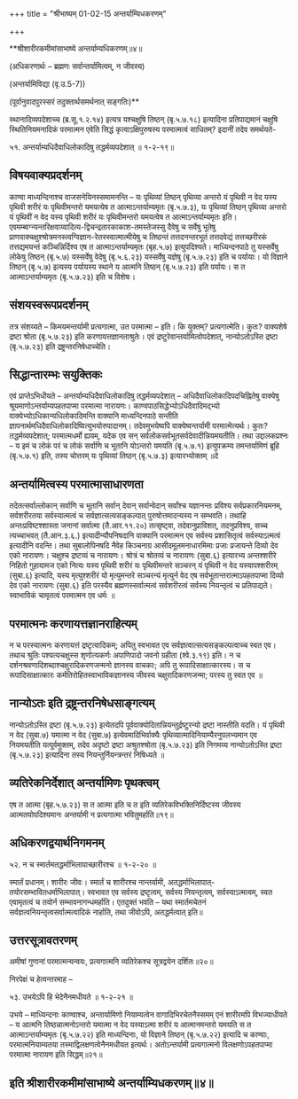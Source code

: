 +++
title = "श्रीभाष्यम् 01-02-15 अन्तर्याम्यिधकरणम्"

+++


**श्रीशारीरकमीमांसाभाष्ये अन्तर्याम्यधिकरणम्॥४॥

(अधिकरणार्थः – ब्रह्मणः सर्वान्तर्यामित्वम्, न जीवस्य)

(अन्तर्यामिविद्या (वृ.उ.5-7))

(पूर्वानुवादपुरस्सरं तदुक्तार्थसमर्थनात् सङ्गतिः)**

स्थानादिव्यपदेशाच्च (ब्र.सू.१.२.१४) इत्यत्र यश्चक्षुषि तिष्ठन् (बृ.५.७.१८) इत्यादिना प्रतिपाद्यमानं चक्षुषि स्थितिनियमनादिकं परमात्मन एवेति सिद्धं कृत्वाऽक्षिपुरुषस्य परमात्मत्वं साधितम्? इदानीं तदेव समर्थयते-

५१. अन्तर्याम्यधिदैवाधिलोकादिषु तद्धर्मव्यपदेशात् ॥ १-२-१९॥

## विषयवाक्यप्रदर्शनम्

काण्वा माध्यन्दिनाश्च वाजसनेयिनस्समामनन्ति – यः पृथिव्यां तिष्ठन् पृथिव्या अन्तरो यं पृथिवी न वेद यस्य पृथिवी शरीरं यः पृथिवीमन्तरो यमयत्येष त आत्माऽन्तर्याम्यमृतः (बृ.५.७.३), यः पृथिव्यां तिष्ठन् पृथिव्या अन्तरो यं पृथिवीं न वेद यस्य पृथिवी शरीरं यः पृथिवीमन्तरो यमयत्वेष त आत्माऽन्तर्याम्यमृतः इति। एवमम्ब्वग्न्यन्तरिक्षवाय्वादित्य-द्विचन्द्रतारकाकाश-तमस्तेजस्सु दैवेषु च सर्वेषु भूतेषु प्राणवाक्चक्षुश्श्रोत्रमनस्त्वग्विज्ञान-रेतस्स्वात्मात्मीयेषु च तिष्ठन्तं तत्तदनन्तरभूतं तत्तदवेद्यं तत्तच्छरीरकं तत्तद्यमयन्तं कञ्चिन्निर्दिश्य एष त आत्माऽन्तर्याम्यमृतः (बृह.५.७) इत्युपदिश्यते। माध्यिन्दनपाठे तु यस्सर्वेषु लोकेषु तिष्ठन् (बृ.५.७) यस्सर्वेषु वेदेषु (बृ.५.६.२३) यस्सर्वेषु यज्ञेषु (बृ.५.७.२३) इति च पर्यायाः। यो विज्ञाने तिष्ठन् (बृ.५.७) इत्यस्य पर्यायस्य स्थाने य आत्मनि तिष्ठन् (बृ.५.७.२३) इति पर्यायः। स त आत्माऽन्तर्याम्यमृतः (बृ.५.७.२३) इति च विशेषः।

## संशयस्वरूपप्रदर्शनम्

तत्र संशय्यते – किमयमन्तर्यामी प्रत्यगात्मा, उत परमात्मा – इति। कि युक्तम्? प्रत्यगात्मेति। कुतः? वाक्यशेषे द्रष्टा श्रोता (बृ.५.७.२३) इति करणायत्तज्ञानताश्रुतेः। एवं द्रष्टुरेवान्तर्यामित्वोपदेशात्, नान्योऽतोऽस्ति द्रष्टा (बृ.५.७.२३) इति द्रष्ट्रन्तरनिषेधाच्चेति।

## सिद्धान्तारम्भः सयुक्तिकः

एवं प्राप्तेऽभिधीयते – अन्तर्याम्यधिदैवाधिलोकादिषु तद्धर्मव्यपदेशात् –
अधिदैवाधिलोकादिपदचिह्नितेषु वाक्येषु श्रूयमाणोऽन्तर्याम्यपहतपाप्मा परमात्मा नारायणः। काण्वपाठसिद्धेभ्योऽधिदैवादिमद्भ्यो वाक्येभ्योऽधिकान्यधिलोकादिमन्ति वाक्यानि माध्यन्दिनपाठे सन्तीति ज्ञापनार्थमधिदैवाधिलोकादिष्वित्युभयोरुपादानम्। तदेवमुभयेष्वपि वाक्येष्वन्तर्यामी परमात्मेत्यर्थः। कुतः? तद्धर्मव्यपदेशात्; परमात्मधर्मो ह्ययम्, यदेक एव सन् सर्वलोकसर्वभूतसर्वदेवादीन्नियमयतीति। तथा उद्दालकप्रश्नः – य इमं च लोकं परं च लोकं सर्वाणि च भूतानि योऽन्तरो यमयति (बृ.५.७.१) इत्युपक्रम्य तमन्तर्यामिणं ब्रूहि (बृ.५.७.१) इति, तस्य चोत्तरम् यः पृथिव्यां तिष्ठन् (बृ.५.७.३) इत्यारभ्योक्तम् ॥दे

## अन्तर्यामित्वस्य परमात्मासाधारणता

तदेतत्सर्वाल्लोकान् सर्वाणि च भूतानि सर्वान् देवान् सर्वान्वेदान् सर्वांश्च यज्ञानन्तः प्रविश्य सर्वप्रकारनियमनम्, सर्वशरीरतया सर्वस्यात्मत्वं च सर्वज्ञात्सत्यसङ्कल्पात् पुरुषोत्तमादन्यस्य न सम्भवति। तथाहि अन्तःप्रविष्टश्शास्ता जनानां सर्वात्मा (तै.आर.११.२०) तत्सृष्ट्वा, तदेवानुप्राविशत्, तदनुप्रविश्य, सच्च त्यच्चाभवत् (तै.आन.३.६.) इत्यादीन्यौपनिषदानि वाक्यानि परमात्मन एव सर्वस्य प्रशासितृत्वं सर्वस्याऽत्मत्वं इत्यादीनि वदन्ति। तथा सुबालोपिनषदि नैवेह किञ्चनाग्र आसीदमूलमनाधारमिमाः प्रजाः प्रजायन्ते दिव्यो देव एको नारायणः। चक्षुश्च द्रष्टव्यं च नारायणः। श्रोत्रं च श्रोतव्यं च नारायणः (सुबा.६) इत्यारभ्य अन्तश्शरीरे निहितो गुहायामज एको नित्यः यस्य पृथिवी शरीरं यः पृथिवीमन्तरे सञ्चरन् यं पृथिवी न वेद यस्यापश्शरीरम् (सुबा.६) इत्यादि, यस्य मृत्युश्शरीरं यो मृत्युमन्तरे सञ्चरन्यं मृत्युर्न वेद एष सर्वभूतान्तरात्माऽपहतपाप्मा दिव्यो देव एको नारायणः (सुबा.६) इति परस्यैव ब्रह्मणस्सर्वात्मत्वं सर्वशरीरत्वं सर्वस्य नियन्तृत्वं च प्रतिपाद्यते। स्वाभाविकं चामृतत्वं परमात्मन एव धर्मः ॥

## परमात्मनः करणायत्तज्ञानराहित्यम्

न च परस्यात्मनः करणायत्तं द्रष्टृत्वादिकम्; अपितु स्वभावत एव सर्वज्ञत्वात्सत्यसङ्कल्पत्वाच्च स्वत एव। तथाच श्रुतिः पश्यत्यचक्षुस्स शृणोत्यकर्णः अपाणिपादो जवनो ग्रहीता (श्वे.३.१९) इति। न च दर्शनश्रवणादिशब्दाश्चक्षुरादिकरणजन्मनो ज्ञानस्य वाचकाः; अपि तु रूपादिसाक्षात्कारस्य। स च रूपादिसाक्षात्कारः कर्मतिरोहितस्वाभाविकज्ञानस्य जीवस्य चक्षुरादिकरणजन्मा; परस्य तु स्वत एव
॥

## नान्योऽतः इति द्रष्ट्रन्तरनिषेधसाङ्गत्यम्

नान्योऽतोऽस्ति द्रष्टा (बृ.५.७.२३) इत्येतदपि पूर्ववाक्योदितान्नियन्तुर्द्रष्टुरन्यो द्रष्टा नास्तीति वदति। यं पृथिवी न वेद (सुबा.७) यमात्मा न वेद (सुबा.७) इत्येवमादिभिर्वाक्यैः पृथिव्यात्मादिनियाम्यैरनुपलभ्यमान एव नियमयतीति यत्पूर्वमुक्तम्, तदेव अदृष्टो द्रष्टा अश्रुतश्श्रोता (बृ.५.७.२३) इति निगमय्य नान्योऽतोऽस्ति द्रष्टा (बृ.५.७.२३) इत्यादिना तस्य नियन्तुर्नियन्त्रन्तरं निषिध्यते ॥

## व्यतिरेकनिर्देशात् अन्तर्यामिणः पृथक्त्वम्

एष त आत्मा (बृह.५.७.२३) स त आत्मा इति च त इति व्यतिरेकविभक्तिनिर्दिष्टस्य जीवस्य आत्मतयोपदिश्यमानः अन्तर्यामी न प्रत्यगात्मा भवितुमर्हाति॥१९॥

## अधिकरणद्वयार्थनिगमनम्

५२. न च स्मार्तमतद्धर्माभिलापाच्छारीरश्च ॥ १-२-२० ॥

स्मार्तं प्रधानम्। शारीरः जीवः। स्मार्तं च शारीरश्च नान्तर्यामी, अतद्धर्माभिलापात्- तयोरसम्भावितधर्माभिलापात्। स्वभावत एव सर्वस्य द्रष्टृत्वम्, सर्वस्य नियन्तृत्वम्, सर्वस्याऽत्मत्वम्, स्वत एवामृतत्वं च तयोर्न सम्भावनागन्धमर्हाति। एतदुक्तं भवति – यथा स्मार्तमचेतनं सर्वज्ञत्वनियन्तृत्वसर्वात्मत्वादिकं नार्हाति, तथा जीवोऽपि, अतद्धर्मत्वात् इति॥

## उत्तरसूत्रावतरणम्

अमीषां गुणानां परमात्मन्यन्वयः, प्रत्यगात्मनि व्यतिरेकश्च सूत्रद्वयेन दर्शितः॥२०॥

निरपेक्षं च हेत्वन्तरमाह –

५३. उभयेऽपि हि भेदेनैनमधीयते ॥ १-२-२१ ॥

उभये – माध्यिन्दनाः काण्वाश्च, अन्तार्यामिणो नियाम्यत्वेन वागादिभिरचेतनैस्समम् एनं शारीरमपि विभज्याधीयते – य आत्मनि तिष्ठन्नात्मनोऽन्तरो यमात्मा न वेद यस्याऽत्मा शरीरं य आत्मानमन्तरो यमयति स त आत्माऽन्तर्याम्यमृतः (बृ.५.७.२२) इति माध्यन्दिनाः, यो विज्ञाने तिष्ठन् (बृ.५.७.२२) इत्यादि च काण्वाः, परमात्मनियाम्यतया तस्माद्विलक्षणत्वेनैनमधीयत इत्यर्थः। अतोऽन्तर्यामी प्रत्यगात्मनो विलक्षणोऽपहतपाप्मा परमात्मा नारायण इति सिद्धम्॥२१॥

## इति श्रीशारीरकमीमांसाभाष्ये अन्तर्याम्यिधकरणम्॥४॥


